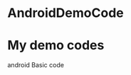 # AndroidDemoCode
My demo codes
================================================================
android Basic code
